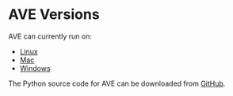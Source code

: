 AVE Versions
============
AVE can currently run on:

* [Linux](/docs/linux.md)
* [Mac](/docs/mac.md)
* [Windows](/docs/windows.md)

The Python source code for AVE can be downloaded from [GitHub](https://github.com/AVEgame/AVE).
